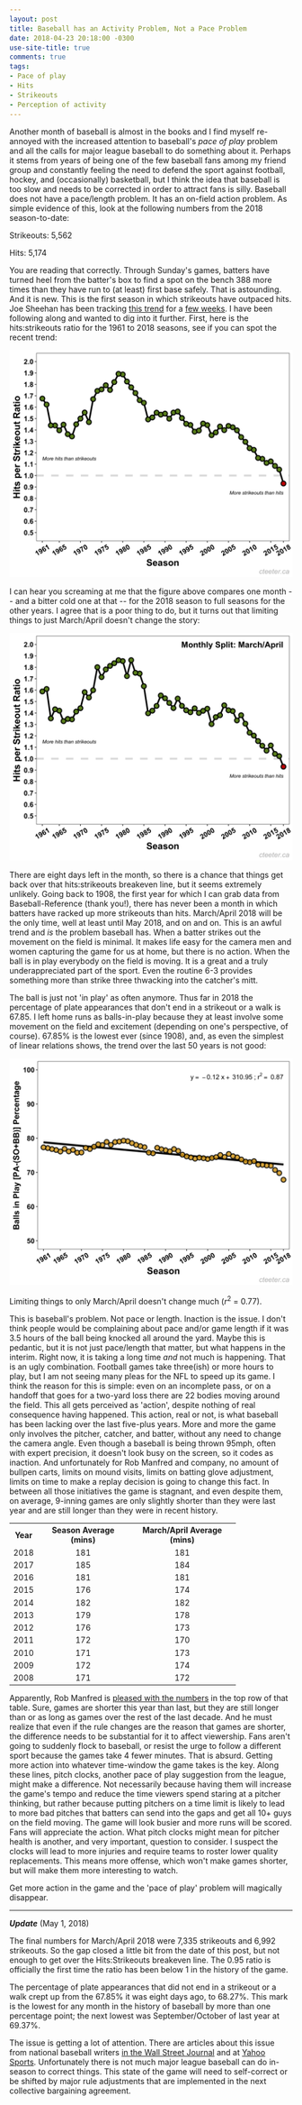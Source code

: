 ```yaml
---
layout: post
title: Baseball has an Activity Problem, Not a Pace Problem
date: 2018-04-23 20:18:00 -0300
use-site-title: true
comments: true
tags:
- Pace of play
- Hits
- Strikeouts
- Perception of activity
---
```


Another month of baseball is almost in the books and I find myself re-annoyed with the increased attention to baseball's *pace of play* problem and all the calls for major league baseball to do something about it. Perhaps it stems from years of being one of the few baseball fans among my friend group and constantly feeling the need to defend the sport against football, hockey, and (occasionally) basketball, but I think the idea that baseball is too slow and needs to be corrected in order to attract fans is silly. Baseball does not have a pace/length problem. It has an on-field action problem. As simple evidence of this, look at the following numbers from the 2018 season-to-date:

Strikeouts: 5,562

Hits: 5,174

You are reading that correctly. Through Sunday's games, batters have turned heel from the batter's box to find a spot on the bench 388 more times than they have run to (at least) first base safely. That is astounding. And it is new. This is the first season in which strikeouts have outpaced hits. Joe Sheehan has been tracking <a href = "https://twitter.com/joe_sheehan/status/983760333700501504" target = "_blank"> this trend</a> for a <a href = "https://twitter.com/joe_sheehan/status/988445716539375617" target = "_blank"> few weeks</a>. I have been following along and wanted to dig into it further. First, here is the hits:strikeouts ratio for the 1961 to 2018 seasons, see if you can spot the recent trend:  

![Fig1_HperSO_SeasonTotal_1961-2018](/img/posts/20180423/Fig1_HperSO_SeasonTotal_1961-2018.png)

I can hear you screaming at me that the figure above compares one month -- and a bitter cold one at that -- for the 2018 season to full seasons for the other years. I agree that is a poor thing to do, but it turns out that limiting things to just March/April doesn't change the story:

![Fig2_HperSO_AprilTotal_1961-2018](/img/posts/20180423/Fig2_HperSO_AprilTotal_1961-2018.png)

There are eight days left in the month, so there is a chance that things get back over that hits:strikeouts breakeven line, but it seems extremely unlikely. Going back to 1908, the first year for which I can grab data from Baseball-Reference (thank you!), there has never been a month in which batters have racked up more strikeouts than hits. March/April 2018 will be the only time, well at least until May 2018, and on and on. This is an awful trend and *is* the problem baseball has. When a batter strikes out the movement on the field is minimal. It makes life easy for the camera men and women capturing the game for us at home, but there is no action. When the ball is in play everybody on the field is moving. It is a great and a truly underappreciated part of the sport. Even the routine 6-3 provides something more than strike three thwacking into the catcher's mitt.

The ball is just not 'in play' as often anymore. Thus far in 2018 the percentage of plate appearances that don't end in a strikeout or a walk is 67.85. I left home runs as balls-in-play because they at least involve some movement on the field and excitement (depending on one's perspective, of course). 67.85% is the lowest ever (since 1908), and, as even the simplest of linear relations shows, the trend over the last 50 years is not good:

![Fig3_BIPp_SeasonTotal_1961-2018](/img/posts/20180423/Fig3_BIPp_SeasonTotal_1961-2018.png)

Limiting things to only March/April doesn't change much (*r*<sup>2</sup> = 0.77).

This is baseball's problem. Not pace or length. Inaction is the issue. I don't think people would be complaining about pace and/or game length if it was 3.5 hours of the ball being knocked all around the yard. Maybe this is pedantic, but it is not just pace/length that matter, but what happens in the interim. Right now, it is taking a long time *and* not much is happening. That is an ugly combination. Football games take three(ish) or more hours to play, but I am not seeing many pleas for the NFL to speed up its game. I think the reason for this is simple: even on an incomplete pass, or on a handoff that goes for a two-yard loss there are 22 bodies moving around the field. This all gets perceived as 'action', despite nothing of real consequence having happened. This action, real or not, is what baseball has been lacking over the last five-plus years. More and more the game only involves the pitcher, catcher, and batter, without any need to change the camera angle. Even though a baseball is being thrown 95mph, often with expert precision, it doesn't look busy on the screen, so it codes as inaction. And unfortunately for Rob Manfred and company, no amount of bullpen carts, limits on mound visits, limits on batting glove adjustment, limits on time to make a replay decision is going to change this fact. In between all those initiatives the game is stagnant, and even despite them, on average, 9-inning games are only slightly shorter than they were last year and are still longer than they were in recent history.

<table style="width:80%" align="center">
<tr> <th style="text-align:center"> Year </th> <th style="text-align:center"> Season Average (mins) </th> <th style="text-align:center"> March/April Average (mins) </th>  </tr>
  <tr> <td style="text-align:center"> 2018 </td> <td style="text-align:center"> 181 </td> <td style="text-align:center"> 181 </td> </tr>
  <tr> <td style="text-align:center"> 2017 </td> <td style="text-align:center"> 185 </td> <td style="text-align:center"> 184 </td> </tr>
  <tr> <td style="text-align:center"> 2016 </td> <td style="text-align:center"> 181 </td> <td style="text-align:center"> 181 </td> </tr>
  <tr> <td style="text-align:center"> 2015 </td> <td style="text-align:center"> 176 </td> <td style="text-align:center"> 174 </td> </tr>
  <tr> <td style="text-align:center"> 2014 </td> <td style="text-align:center"> 182 </td> <td style="text-align:center"> 182 </td> </tr>
  <tr> <td style="text-align:center"> 2013 </td> <td style="text-align:center"> 179 </td> <td style="text-align:center"> 178 </td> </tr>
  <tr> <td style="text-align:center"> 2012 </td> <td style="text-align:center"> 176 </td> <td style="text-align:center"> 173 </td> </tr>
  <tr> <td style="text-align:center"> 2011 </td> <td style="text-align:center"> 172 </td> <td style="text-align:center"> 170 </td> </tr>
  <tr> <td style="text-align:center"> 2010 </td> <td style="text-align:center"> 171 </td> <td style="text-align:center"> 173 </td> </tr>
  <tr> <td style="text-align:center"> 2009 </td> <td style="text-align:center"> 172 </td> <td style="text-align:center"> 174 </td> </tr>
  <tr> <td style="text-align:center"> 2008 </td> <td style="text-align:center"> 171 </td> <td style="text-align:center"> 172 </td> </tr>
</table>

Apparently, Rob Manfred is <a href = "https://www.thescore.com/mlb/news/1528521" target = "_blank"> pleased with the numbers</a> in the top row of that table. Sure, games are shorter this year than last, but they are still longer than or as long as games over the rest of the last decade. And he must realize that even if the rule changes are the reason that games are shorter, the difference needs to be substantial for it to affect viewership. Fans aren't going to suddenly flock to baseball, or resist the urge to follow a different sport because the games take 4 fewer minutes. That is absurd. Getting more action into whatever time-window the game takes is the key. Along these lines, pitch clocks, another pace of play suggestion from the league, might make a difference. Not necessarily because having them will increase the game's tempo and reduce the time viewers spend staring at a pitcher thinking, but rather because putting pitchers on a time limit is likely to lead to more bad pitches that batters can send into the gaps and get all 10+ guys on the field moving. The game will look busier and more runs will be scored. Fans will appreciate the action. What pitch clocks might mean for pitcher health is another, and very important, question to consider. I suspect the clocks will lead to more injuries and require teams to roster lower quality replacements. This means more offense, which won't make games shorter, but will make them more interesting to watch. 

Get more action in the game and the 'pace of play' problem will magically disappear.

***

*__Update__* (May 1, 2018)

The final numbers for March/April 2018 were 7,335 strikeouts and 6,992 strikeouts. So the gap closed a little bit from the date of this post, but not enough to get over the Hits:Strikeouts breakeven line. The 0.95 ratio is officially the first time the ratio has been below 1 in the history of the game. 

The percentage of plate appearances that did not end in a strikeout or a walk crept up from the 67.85% it was eight days ago, to 68.27%. This mark is the lowest for any month in the history of baseball by more than one percentage point; the next lowest was September/October of last year at 69.37%. 

The issue is getting a lot of attention. There are articles about this issue from national baseball writers <a href = "https://t.co/XComooni69" target = "_blank"> in the Wall Street Journal</a> and at <a href = "https://sports.yahoo.com/baseball-strikeout-era-better-worse-050031337.html" target = "_blank"> Yahoo Sports</a>. Unfortunately there is not much major league baseball can do in-season to correct things. This state of the game will need to self-correct or be shifted by major rule adjustments that are implemented in the next collective bargaining agreement.